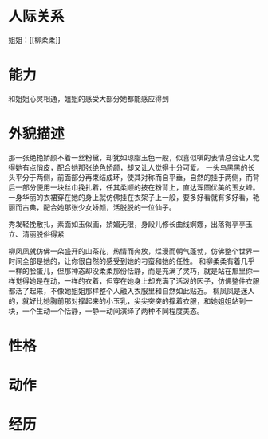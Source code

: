 # 人际关系
姐姐：[[柳柔柔]]

# 能力
和姐姐心灵相通，姐姐的感受大部分她都能感应得到
# 外貌描述
那一张绝艳娇颜不着一丝粉黛，却犹如琼脂玉色一般，似喜似嗔的表情总会让人觉得她有点俏皮，配合她那张绝色娇颜，却又让人觉得十分可爱。
一头乌黑黑的长头平分于两侧，前面部分再束结成环，使其对称而自平垂，自然的挂于两侧，而背后一部分便用一块丝巾挽扎着，任其柔顺的披在粉背上，直达浑圆优美的玉女峰。
一身华丽的衣裙穿在她的身上就仿佛挂在衣架子上一般，要多好看就有多好看，艳丽而古典，配合她那张少女娇颜，活脱脱的一位仙子。

秀发轻挽散扎，素面如玉似画，娇媚无限，身段儿修长曲线婀娜，出落得亭亭玉立、清丽脱俗得紧

柳凤凤就仿佛一朵盛开的山茶花，热情而奔放，烂漫而朝气蓬勃，仿佛整个世界一时间全部是她的，让你很自然的感受到她的刁蛮和她的任性。
和柳柔柔有着几乎一样的脸蛋儿，但那神态却没柔柔那份恬静，而是充满了灵巧，就是站在那里你一样觉得她是在动，一样的衣着，但穿在她身上却充满了活泼的因子，仿佛整件衣服都活了起来，不像她姐姐那样整个人融入衣服里和自然如此贴近。
柳凤凤是迷人的，就好比她胸前那对撑起来的小玉乳，尖尖突突的撑着衣服，和她姐姐站到一块，一个生动一个恬静，一静一动间演绎了两种不同程度美态。
# 性格

# 动作

# 经历
